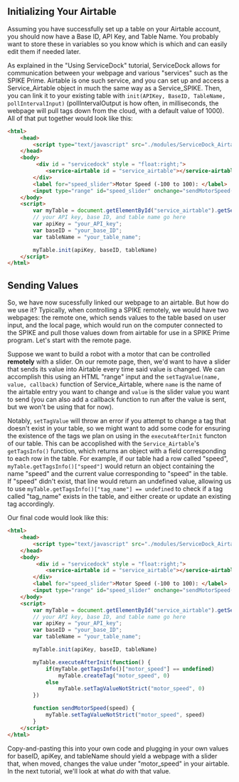 ## Initializing Your Airtable
Assuming you have successfully set up a table on your Airtable account, you should now have a Base ID, API Key, and Table Name. You probably want to store these in variables so you know which is which and can easily edit them if needed later.

As explained in the "Using ServiceDock" tutorial, ServiceDock allows for communication between your webpage and various "services" such as the SPIKE Prime. Airtable is one such service, and you can set up and access a Service_Airtable object in much the same way as a Service_SPIKE. Then, you can link it to your existing table with `init(APIKey, BaseID, TableName, pollIntervalInput)` (pollIntervalOutput is how often, in milliseconds, the webpage will pull tags down from the cloud, with a default value of 1000). All of that put together would look like this:

```HTML
<html>
    <head>
        <script type="text/javascript" src="./modules/ServiceDock_Airtable.js"></script>
    </head>
    <body>
         <div id = "servicedock" style = "float:right;">
            <service-airtable id = "service_airtable"></service-airtable>
        </div>
        <label for="speed_slider">Motor Speed (-100 to 100): </label>
        <input type="range" id="speed_slider" onchange="sendMotorSpeed(this.value)" min="-100" max="100">
    </body>
    <script>
        var myTable = document.getElementById("service_airtable").getService();
        // your API key, base ID, and table name go here
        var apiKey = "your_API_key";
        var baseID = "your_base_ID";
        var tableName = "your_table_name";

        myTable.init(apiKey, baseID, tableName)
    </script>
</html>
```

## Sending Values
So, we have now sucessfully linked our webpage to an airtable. But how do we use it? Typically, when controlling a SPIKE remotely, we would have two webpages: the remote one, which sends values to the table based on user input, and the local page, which would run on the computer connected to the SPIKE and pull those values down from airtable for use in a SPIKE Prime program. Let's start with the remote page.

Suppose we want to build a robot with a motor that can be controlled **remotely** with a slider. On our remote page, then, we'd want to have a slider that sends its value into Airtable every time said value is changed. We can accomplish this using an HTML "range" input and the `setTagValue(name, value, callback)` function of Service_Airtable, where `name` is the name of the airtable entry you want to change and `value` is the slider value you want to send (you can also add a callback function to run after the value is sent, but we won't be using that for now). 

Notably, `setTagValue` will throw an error if you attempt to change a tag that doesn't exist in your table, so we might want to add some code for ensuring the existence of the tags we plan on using in the `executeAfterInit` functon of our table. This can be accoplished with the `Service_Airtable`'s `getTagsInfo()` function, which returns an object with a field corresponding to each row in the table. For example, if our table had a row called "speed", `myTable.getTagsInfo()["speed"]` would return an object containing the name "speed" and the current value corresponding to "speed" in the table. If "speed" didn't exist, that line would return an undefined value, allowing us to use `myTable.getTagsInfo()["tag_name"] == undefined` to check if a tag called "tag_name" exists in the table, and either create or update an existing tag accordingly.

Our final code would look like this:

```html
<html>
    <head>
        <script type="text/javascript" src="./modules/ServiceDock_Airtable.js"></script>
    </head>
    <body>
         <div id = "servicedock" style = "float:right;">
            <service-airtable id = "service_airtable"></service-airtable>
        </div>
        <label for="speed_slider">Motor Speed (-100 to 100): </label>
        <input type="range" id="speed_slider" onchange="sendMotorSpeed(this.value)" min="-100" max="100">
    </body>
    <script>
        var myTable = document.getElementById("service_airtable").getService();
        // your API key, base ID, and table name go here
        var apiKey = "your_API_key";
        var baseID = "your_base_ID";
        var tableName = "your_table_name";

        myTable.init(apiKey, baseID, tableName)

        myTable.executeAfterInit(function() {
            if(myTable.getTagsInfo()["motor_speed"] == undefined)
                myTable.createTag("motor_speed", 0)
            else
                myTable.setTagValueNotStrict("motor_speed", 0)
        })

        function sendMotorSpeed(speed) {
            myTable.setTagValueNotStrict("motor_speed", speed)
        }
    </script>
</html>
```
Copy-and-pasting this into your own code and plugging in your own values for baseID, apiKey, and tableName should yield a webpage with a slider that, when moved, changes the value under "motor_speed" in your airtable. In the next tutorial, we'll look at what *do* with that value.